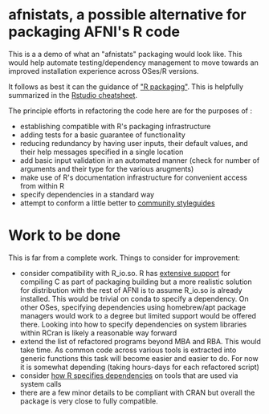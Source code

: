 # afnistats, a possible alternative for packaging AFNI's R code

This is a a demo of what an "afnistats" packaging would look like. This would help automate testing/dependency management to move towards an improved installation experience across OSes/R versions.

It follows as best it can the guidance of ["R packaging"](http://r-pkgs.had.co.nz/intro.html). This is helpfully summarized in the [Rstudio cheatsheet](https://github.com/rstudio/cheatsheets/raw/master/package-development.pdf).

The principle efforts in refactoring the code here are for the purposes of :
- establishing compatible with R's packaging infrastructure
- adding tests for a basic guarantee of functionality
- reducing redundancy by having user inputs, their default values, and their help messages specified in a single location
- add basic input validation in an automated manner (check for number of arguments and their type for the various arugments)
- make use of R's documentation infrastructure for convenient access from within R
- specify dependencies in a standard way
- attempt to conform a little better to [community styleguides](https://style.tidyverse.org/)

# Work to be done

This is far from a complete work. Things to consider for improvement:

+ consider compatibility with R_io.so. R has [extensive support](http://r-pkgs.had.co.nz/src.html#clang) for compiling C as part of packaging building but a more realistic solution for distribution with the rest of AFNI is to assume R_io.so is already installed. This would be trivial on conda to specify a dependency. On other OSes, specifying dependencies using homebrew/apt package managers would work to a degree but limited support would be offered there. Looking into how to specify dependencies on system libraries within RCran is likely a reasonable way forward
+ extend the list of refactored programs beyond MBA and RBA. This would take time. As common code across various tools is extracted into generic functions this task will become easier and easier to do. For now it is somewhat depending (taking hours-days for each refactored script)
+ consider [how R specifies dependencies](http://r-pkgs.had.co.nz/description.html#dependencies) on tools that are used via system calls
+ there are a few minor details to be compliant with CRAN but overall the package is very close to fully compatible.

